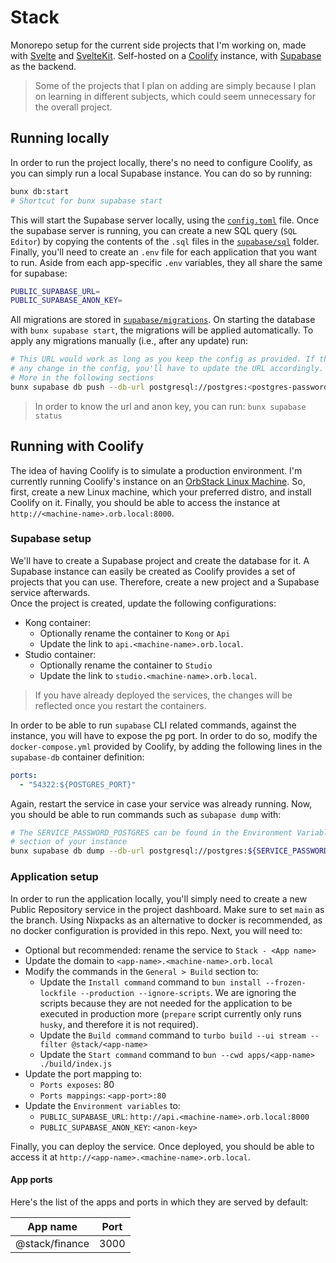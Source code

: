 # Stack

Monorepo setup for the current side projects that I'm working on, made with
[Svelte](https://svelte.dev) and [SvelteKit](https://kit.svelte.dev).
Self-hosted on a [Coolify](https://coolify.io) instance, with
[Supabase](https://supabase.com) as the backend.

> Some of the projects that I plan on adding are simply because I plan on
> learning in different subjects, which could seem unnecessary for the overall
> project.

## Running locally

In order to run the project locally, there's no need to configure Coolify, as
you can simply run a local Supabase instance. You can do so by running:

```bash
bunx db:start
# Shortcut for bunx supabase start
```

This will start the Supabase server locally, using the
[`config.toml`](./supabase/config.toml) file. Once the supabase server is
running, you can create a new SQL query (`SQL Editor`) by copying the contents
of the `.sql` files in the [`supabase/sql`](./supabase/sql) folder.  
Finally, you'll need to create an `.env` file for each application that you want
to run. Aside from each app-specific `.env` variables, they all share the same
for supabase:

```bash
PUBLIC_SUPABASE_URL=
PUBLIC_SUPABASE_ANON_KEY=
```

All migrations are stored in [`supabase/migrations`](./supabase/migrations). On
starting the database with `bunx supabase start`, the migrations will be
applied automatically. To apply any migrations manually (i.e., after any update)
run:

```bash
# This URL would work as long as you keep the config as provided. If there's
# any change in the config, you'll have to update the URL accordingly.
# More in the following sections
bunx supabase db push --db-url postgresql://postgres:<postgres-password>@api.coolify.orb.local:54322
```

> In order to know the url and anon key, you can run: `bunx supabase status`

## Running with Coolify

The idea of having Coolify is to simulate a production environment. I'm
currently running Coolify's instance on an [OrbStack Linux
Machine](https://docs.orbstack.dev/machines). So, first, create a new Linux
machine, which your preferred distro, and install Coolify on it. Finally, you
should be able to access the instance at `http://<machine-name>.orb.local:8000`.

### Supabase setup

We'll have to create a Supabase project and create the database for it. A
Supabase instance can easily be created as Coolify provides a set of projects
that you can use. Therefore, create a new project and a Supabase service
afterwards.  
Once the project is created, update the following configurations:

- Kong container:
  - Optionally rename the container to `Kong` or `Api`
  - Update the link to `api.<machine-name>.orb.local`.
- Studio container:
  - Optionally rename the container to `Studio`
  - Update the link to `studio.<machine-name>.orb.local`.

> If you have already deployed the services, the changes will be reflected once
> you restart the containers.

In order to be able to run `supabase` CLI related commands, against the
instance, you will have to expose the pg port. In order to do so, modify the
`docker-compose.yml` provided by Coolify, by adding the following lines in the
`supabase-db` container definition:

```yaml
ports:
  - "54322:${POSTGRES_PORT}"
```

Again, restart the service in case your service was already running. Now, you
should be able to run commands such as `subapase dump` with:

```bash
# The SERVICE_PASSWORD_POSTGRES can be found in the Environment Variables
# section of your instance
bunx supabase db dump --db-url postgresql://postgres:${SERVICE_PASSWORD_POSTGRES}@api.<machine-name>.orb.local:54322/postgres
```

### Application setup

In order to run the application locally, you'll simply need to create a new
Public Repository service in the project dashboard. Make sure to set `main` as
the branch. Using Nixpacks as an alternative to docker is recommended, as no
docker configuration is provided in this repo. Next, you will need to:

- Optional but recommended: rename the service to `Stack - <App name>`
- Update the domain to `<app-name>.<machine-name>.orb.local`
- Modify the commands in the `General > Build` section to:
  - Update the `Install command` command to `bun install --frozen-lockfile --production --ignore-scripts`.
    We are ignoring the scripts because they are not needed for the application
    to be executed in production more (`prepare` script currently only runs
    `husky`, and therefore it is not required).
  - Update the `Build command` command to `turbo build --ui stream --filter @stack/<app-name>`
  - Update the `Start command` command to `bun --cwd apps/<app-name> ./build/index.js`
- Update the port mapping to:
  - `Ports exposes`: 80
  - `Ports mappings`: `<app-port>:80`
- Update the `Environment variables` to:
  - `PUBLIC_SUPABASE_URL`: `http://api.<machine-name>.orb.local:8000`
  - `PUBLIC_SUPABASE_ANON_KEY`: `<anon-key>`

Finally, you can deploy the service. Once deployed, you should be able to
access it at `http://<app-name>.<machine-name>.orb.local`.

#### App ports

Here's the list of the apps and ports in which they are served by default:

| App name       | Port |
| -------------- | ---- |
| @stack/finance | 3000 |
